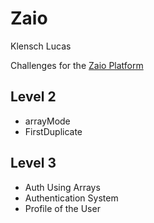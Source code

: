 # Zaio
Klensch Lucas  

Challenges for the [Zaio Platform](http://www.zaioplatform.com)

## Level 2
* arrayMode
* FirstDuplicate

## Level 3
* Auth Using Arrays
* Authentication System
* Profile of the User